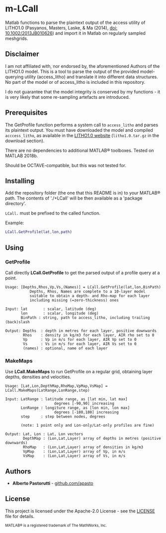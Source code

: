 # m-LCall
Matlab functions to parse the plaintext output of the access utility of LITHO1.0 (Pasyanos, Masters, Laske, & Ma (2014), [doi: 10.1002/2013JB010626](https://doi.org/10.1002/2013JB010626)) and import it in Matlab on regularly sampled meshgrids.

## Disclaimer
I am not affiliated with, nor endorsed by, the aforementioned Authors of the LITHO1.0 model.
This is a tool to parse the output of the provided model-querying utility (access_litho) and translate it into different data structures.
No part of the model or of access_litho is included in this repository.

I do not guarantee that the model integrity is conserved by my functions - it is very likely that some re-sampling artefacts are introduced.

## Prerequisites

The GetProfile function performs a system call to `access_litho` and parses its plaintext output.
You must have downloaded the model and compiled `acccess_litho`, as available in the [LITHO1.0 website](https://igppweb.ucsd.edu/~gabi/litho1.0.html) (`litho1.0.tar.gz` in the download section).

There are no dependencies to additional MATLAB® toolboxes. Tested on MATLAB 2018b.

Should be OCTAVE-compatible, but this was not tested for.

## Installing

Add the repository folder (the one that this README is in) to your MATLAB® path.
The contents of './+LCall' will be then available as a 'package directory'.

`LCall.` must be prefixed to the called function.

Example:

```matlab
LCall.GetProfile(lat,lon,path)
```

## Using

### GetProfile

Call directly **LCall.GetProfile** to get the parsed output of a profile query at a point.

```text
Usage: [Depths,Rhos,Vp,Vs,(Names)] = LCall.GetProfile(lat,lon,BinPath)
           Depths, Rhos, Names are complete to a 10-layer model
           suitable to obtain a depth- and Rho-map for each layer
           including missing (=zero-thickness) ones

Input: lat       : scalar, latitude (deg)
       lon       : scalar, longitude (deg)
       BinPath : string, path to access_litho, including trailing (back)slash

Output: Depths  : depth in metres for each layer, positive downwards
        Rhos    : density in kg/m3 for each layer, AIR rho set to 0
        Vp      : Vp in m/s for each layer, AIR Vp set to 0
        Vs      : Vs in m/s for each layer, AIR Vs set to 0
        (names) : optional, name of each layer
```

### MakeMaps

Use **LCall.MakeMaps** to run GetProfile on a regular grid, obtaining layer depths, densities and velocities.

```text
Usage: [Lat,Lon,DepthMap,RhoMap,VpMap,VsMap] = LCall.MakeMaps(LatRange,LonRange,step)

Input: LatRange : latitude range, as [lat min, lat max]
                      degrees [-90,90] increasing
       LonRange : longiture range, as [lon min, lon max]
                      degrees [-180,180] increasing
       step     : step between nodes, degrees

       (note: 1 point only and Lon-only/Lat-only profiles are fine)

Output: Lat, Lon : Lat, Lon vectors
        DepthMap : (Lon,Lat,Layer) array of depths in metres (positive downwards)
        RhoMap   : (Lon,Lat,Layer) array of densities in kg/m3
        VpMap    : (Lon,Lat,Layer) array of Vp, in m/s
        VsMap    : (Lon,Lat,Layer) array of Vs, in m/s
```

## Authors

- **Alberto Pastorutti** - [github.com/apasto](https://github.com/apasto)

## License

This project is licensed under the Apache-2.0 License - see the [LICENSE](LICENSE) file for details.

<sup>MATLAB® is a registered trademark of The MathWorks, Inc.</sup>
